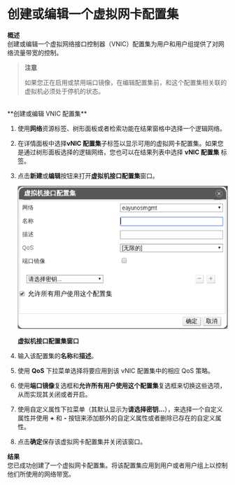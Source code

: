 # 创建或编辑一个虚拟网卡配置集

**概述**<br/>
创建或编辑一个虚拟网络接口控制器（VNIC）配置集为用户和用户组提供了对网络流量带宽的控制。
<br />
>**注意**
>
>如果您正在启用或禁用端口镜像，在编辑配置集前，和这个配置集相关联的虚拟机必须处于停机的状态。

<br />
**创建或编辑 VNIC 配置集**

1. 使用**网络**资源标签、树形面板或者检索功能在结果窗格中选择一个逻辑网络。

2. 在详情面板中选择**vNIC 配置集**子标签以显示可用的虚拟网卡配置集。如果您是通过树形面板选择的逻辑网络，您也可以在结果列表中选择
**vNIC 配置集** 标签。

3. 点击**新建**或**编辑**按钮来打开**虚拟机接口配置集**窗口。

   ![虚拟机接口配置集窗口](../../images/new_vnicProfile.png)

   **虚拟机接口配置集窗口**

4. 输入该配置集的**名称**和**描述**。

5. 使用 **QoS** 下拉菜单选择将要应用到该 vNIC 配置集中的相应 QoS 策略。

6. 使用**端口镜像**复选框和**允许所有用户使用这个配置集**复选框来切换这些选项，从而实现其关闭或者开启。

7. 使用自定义属性下拉菜单（其默认显示为**请选择密钥...**），来选择一个自定义属性并使用 **+** 和 **-** 按钮来添加额外的自定义属性或者删除已存在的自定义属性。

8. 点击**确定**保存该虚拟网卡配置集并关闭该窗口。

**结果**<br/>
您已成功创建了一个虚拟网卡配置集。将该配置集应用到用户或者用户组上以控制他们所使用的网络带宽。
